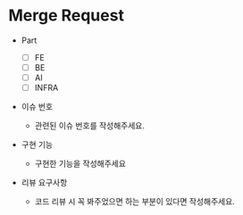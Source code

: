 # Merge Request

- Part
  - [ ] FE
  - [ ] BE
  - [ ] AI
  - [ ] INFRA

- 이슈 번호
  - 관련된 이슈 번호를 작성해주세요.

- 구현 기능
  - 구현한 기능을 작성해주세요

- 리뷰 요구사항
  - 코드 리뷰 시 꼭 봐주었으면 하는 부분이 있다면 작성해주세요.
